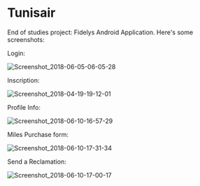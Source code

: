 # Tunisair
End of studies project: Fidelys Android Application. Here's some screenshots:

Login:

![Screenshot_2018-06-05-06-05-28](https://user-images.githubusercontent.com/38107859/111158493-5e62f980-8598-11eb-85e5-75d981e37ab0.png)

Inscription:

![Screenshot_2018-04-19-19-12-01](https://user-images.githubusercontent.com/38107859/111159531-7be49300-8599-11eb-8f78-1f12aeacdbb0.png)

Profile Info:

![Screenshot_2018-06-10-16-57-29](https://user-images.githubusercontent.com/38107859/111158538-6c187f00-8598-11eb-9497-b9f7895e86bb.png)

Miles Purchase form: 

![Screenshot_2018-06-10-17-31-34](https://user-images.githubusercontent.com/38107859/111159007-e812c700-8598-11eb-8dd4-6e056c681fa4.png)

Send a Reclamation: 

![Screenshot_2018-06-10-17-00-17](https://user-images.githubusercontent.com/38107859/111159583-8c950900-8599-11eb-9e7f-8d35dbca9ad4.png)

